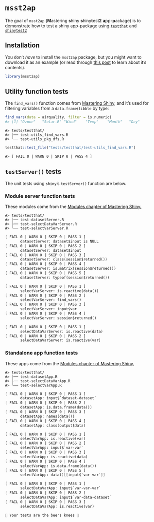 
<!-- README.md is generated from README.Rmd. Please edit that file -->

# `msst2ap`

<!-- badges: start -->
<!-- badges: end -->

The goal of `msst2ap` (**M**astering **s**hiny **s**hiny**t**est**2**
**a**pp-**p**ackage) is to demonstrate how to test a shiny app-package
using [`testthat`](https://testthat.r-lib.org/) and
[`shinytest2`](https://rstudio.github.io/shinytest2/)

## Installation

You don’t *have* to install the `msst2ap` package, but you might want to
download it as an example (or read through [this
post](https://mjfrigaard.github.io/posts/test-shiny-p4/) to learn about
it’s contents).

``` r
library(msst2ap)
```

## Utility function tests

The `find_vars()` function comes from [Mastering
Shiny](https://mastering-shiny.org/scaling-modules.html#server-inputs),
and it’s used for filtering variables from a `data.frame`/`tibble` by
type:

``` r
find_vars(data = airquality, filter = is.numeric)
#> [1] "Ozone"   "Solar.R" "Wind"    "Temp"    "Month"   "Day"
```

    #> tests/testthat/
    #> ├── test-utils_find_vars.R
    #> └── test-utils_pkg_dfs.R

``` r
testthat::test_file("tests/testthat/test-utils_find_vars.R")
```

``` default
#> [ FAIL 0 | WARN 0 | SKIP 0 | PASS 4 ]
```

## `testServer()` tests

The unit tests using `shiny`’s `testServer()` function are below.

### Module server function tests

These modules come from the [Modules chapter of Mastering
Shiny.](https://mastering-shiny.org/scaling-modules.html)

    #> tests/testthat/
    #> ├── test-datasetServer.R
    #> ├── test-selectDataVarServer.R
    #> └── test-selectVarServer.R

``` default
[ FAIL 0 | WARN 0 | SKIP 0 | PASS 1 ]
       datasetServer: dataset$input is NULL 
[ FAIL 0 | WARN 0 | SKIP 0 | PASS 2 ]
       datasetServer: dataset$input 
[ FAIL 0 | WARN 0 | SKIP 0 | PASS 3 ]
       datasetServer: class(session$returned()) 
[ FAIL 0 | WARN 0 | SKIP 0 | PASS 4 ]
       datasetServer: is.matrix(session$returned()) 
[ FAIL 0 | WARN 0 | SKIP 0 | PASS 5 ]
       datasetServer: typeof(session$returned()) 
```

``` default
[ FAIL 0 | WARN 0 | SKIP 0 | PASS 1 ]
       selectVarServer: is.reactive(data()) 
[ FAIL 0 | WARN 0 | SKIP 0 | PASS 2 ]
       selectVarServer: find_vars() 
[ FAIL 0 | WARN 0 | SKIP 0 | PASS 3 ]
       selectVarServer: input$var 
[ FAIL 0 | WARN 0 | SKIP 0 | PASS 4 ]
       selectVarServer: session$returned()
```

``` default
[ FAIL 0 | WARN 0 | SKIP 0 | PASS 1 ]
       selectDataVarServer: is.reactive(data) 
[ FAIL 0 | WARN 0 | SKIP 0 | PASS 2 ]
       selectDataVarServer: is.reactive(var) 
```

### Standalone app function tests

These apps come from the [Modules chapter of Mastering
Shiny.](https://mastering-shiny.org/scaling-modules.html)

    #> tests/testthat/
    #> ├── test-datasetApp.R
    #> ├── test-selectDataVarApp.R
    #> └── test-selectVarApp.R

``` default
[ FAIL 0 | WARN 0 | SKIP 0 | PASS 1 ]
       datasetApp: input$`dataset-dataset` 
[ FAIL 0 | WARN 0 | SKIP 0 | PASS 2 ]
       datasetApp: is.data.frame(data()) 
[ FAIL 0 | WARN 0 | SKIP 0 | PASS 3 ]
       datasetApp: names(data()) 
[ FAIL 0 | WARN 0 | SKIP 0 | PASS 4 ]
       datasetApp: class(output$data) 
```

``` default
[ FAIL 0 | WARN 0 | SKIP 0 | PASS 1 ]
       selectVarApp: is.reactive(var) 
[ FAIL 0 | WARN 0 | SKIP 0 | PASS 2 ]
       selectVarApp: input$`var-var` 
[ FAIL 0 | WARN 0 | SKIP 0 | PASS 3 ]
       selectVarApp: is.reactive(data) 
[ FAIL 0 | WARN 0 | SKIP 0 | PASS 4 ]
       selectVarApp: is.data.frame(data()) 
[ FAIL 0 | WARN 0 | SKIP 0 | PASS 5 ]
       selectVarApp: data()[[input$`var-var`]] 
```

``` default
[ FAIL 0 | WARN 0 | SKIP 0 | PASS 1 ]
       selectDataVarApp: input$`var-var-var` 
[ FAIL 0 | WARN 0 | SKIP 0 | PASS 2 ]
       selectDataVarApp: input$`var-data-dataset` 
[ FAIL 0 | WARN 0 | SKIP 0 | PASS 3 ]
       selectDataVarApp: is.reactive(var) 
```

``` default
🐝 Your tests are the bee's knees 🐝
```
